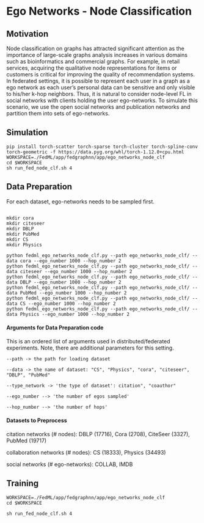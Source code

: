 # Ego Networks - Node Classification

## Motivation

Node classification on graphs has attracted significant attention as the importance of large-scale
graphs analysis increases in various domains such as bioinformatics and commercial graphs.
For example, in retail services, acquiring the qualitative node representations for items or customers
is critical for improving the quality of recommendation systems. In federated settings, it is possible to represent each user in a graph as a ego network as each user’s personal data can be sensitive and only
visible to his/her k-hop neighbors. Thus, it is natural to consider node-level FL in social networks with clients holding the user ego-networks. To simulate this scenario, we use the open social networks
and publication networks and partition them into sets of ego-networks.

## Simulation
```
pip install torch-scatter torch-sparse torch-cluster torch-spline-conv torch-geometric -f https://data.pyg.org/whl/torch-1.12.0+cpu.html
WORKSPACE=./FedML/app/fedgraphnn/app/ego_networks_node_clf
cd $WORKSPACE
sh run_fed_node_clf.sh 4

```

## Data Preparation

For each dataset, ego-networks needs to be sampled first.  
```

mkdir cora
mkdir citeseer
mkdir DBLP
mkdir PubMed
mkdir CS
mkdir Physics

python fedml_ego_networks_node_clf.py --path ego_networks_node_clf/ --data cora --ego_number 1000 --hop_number 2
python fedml_ego_networks_node_clf.py --path ego_networks_node_clf/ --data citeseer --ego_number 1000 --hop_number 2
python fedml_ego_networks_node_clf.py --path ego_networks_node_clf/ --data DBLP --ego_number 1000 --hop_number 2
python fedml_ego_networks_node_clf.py --path ego_networks_node_clf/ --data PubMed --ego_number 1000 --hop_number 2
python fedml_ego_networks_node_clf.py --path ego_networks_node_clf/ --data CS --ego_number 1000 --hop_number 2
python fedml_ego_networks_node_clf.py --path ego_networks_node_clf/ --data Physics --ego_number 1000 --hop_number 2
```

#### Arguments for Data Preparation code
This is an ordered list of arguments used in distributed/federated experiments. Note, there are additional parameters for this setting.
```
--path -> the path for loading dataset

--data -> the name of dataset: "CS", "Physics", "cora", "citeseer", "DBLP", "PubMed"

--type_network -> 'the type of dataset': citation", "coauthor"

--ego_number --> 'the number of egos sampled'

--hop_number --> 'the number of hops'
```

#### Datasets to Preprocess

citation networks (# nodes): DBLP (17716), Cora (2708), CiteSeer (3327), PubMed (19717)

collaboration networks (# nodes):  CS (18333), Physics (34493)
 
 social networks (# ego-networks):  COLLAB, IMDB

## Training

```
WORKSPACE=./FedML/app/fedgraphnn/app/ego_networks_node_clf
cd $WORKSPACE

sh run_fed_node_clf.sh 4
```